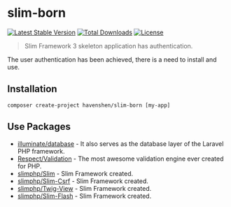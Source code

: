# slim-born
[![Latest Stable Version](https://img.shields.io/packagist/v/HavenShen/slim-born.svg?style=flat-square)](https://packagist.org/packages/HavenShen/slim-born)
[![Total Downloads](https://img.shields.io/packagist/dt/HavenShen/slim-born.svg?style=flat-square)](https://packagist.org/packages/HavenShen/slim-born)
[![License](https://img.shields.io/packagist/l/HavenShen/slim-born.svg?style=flat-square)](https://packagist.org/packages/HavenShen/slim-born)

> Slim Framework 3 skeleton application has authentication.

The user authentication has been achieved, there is a need to install and use.

## Installation

```shell
composer create-project havenshen/slim-born [my-app]
```

## Use Packages

* [illuminate/database](https://github.com/illuminate/database) - It also serves as the database layer of the Laravel PHP framework.
* [Respect/Validation](https://github.com/Respect/Validation) - The most awesome validation engine ever created for PHP.
* [slimphp/Slim](https://github.com/slimphp/Slim) - Slim Framework created.
* [slimphp/Slim-Csrf](https://github.com/slimphp/Slim-Csrf) - Slim Framework created.
* [slimphp/Twig-View](https://github.com/slimphp/Twig-View) - Slim Framework created.
* [slimphp/Slim-Flash](https://github.com/slimphp/Slim-Flash) - Slim Framework created.


